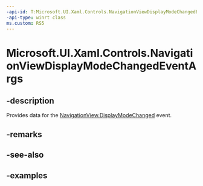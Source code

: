 ```yaml
---
-api-id: T:Microsoft.UI.Xaml.Controls.NavigationViewDisplayModeChangedEventArgs
-api-type: winrt class
ms.custom: RS5
---
```

<!-- Class syntax.
public class NavigationViewDisplayModeChangedEventArgs 
-->

# Microsoft.UI.Xaml.Controls.NavigationViewDisplayModeChangedEventArgs


## -description

Provides data for the [NavigationView.DisplayModeChanged](navigationview_displaymodechanged.md) event.


## -remarks


## -see-also


## -examples


